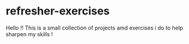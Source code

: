 # refresher-exercises
Hello !! This is a small collection of projects amd exercises i do to help sharpen my skills !
